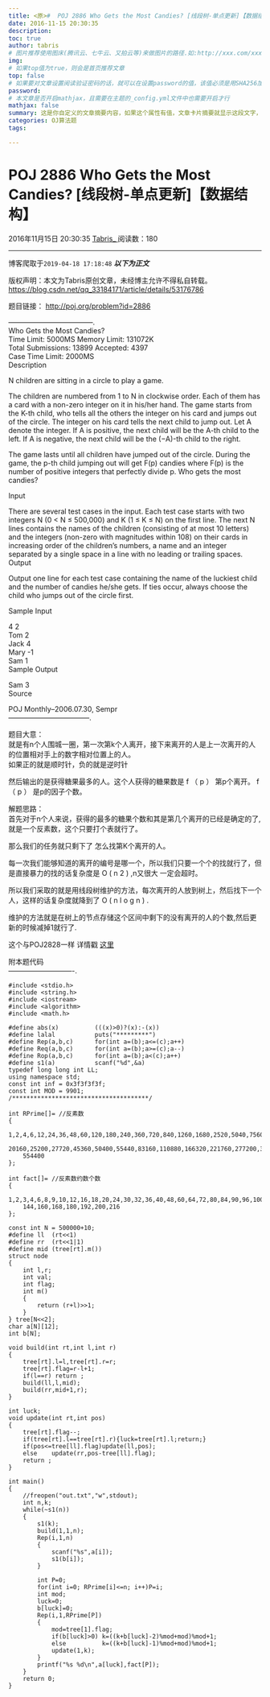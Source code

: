```yaml
---
title: <原>#  POJ 2886 Who Gets the Most Candies? [线段树-单点更新]【数据结构】
date: 2016-11-15 20:30:35
description:
toc: true
author: tabris
# 图片推荐使用图床(腾讯云、七牛云、又拍云等)来做图片的路径.如:http://xxx.com/xxx.jpg
img: 
# 如果top值为true，则会是首页推荐文章
top: false
# 如果要对文章设置阅读验证密码的话，就可以在设置password的值，该值必须是用SHA256加密后的密码，防止被他人识破
password: 
# 本文章是否开启mathjax，且需要在主题的_config.yml文件中也需要开启才行
mathjax: false
summary: 这是你自定义的文章摘要内容，如果这个属性有值，文章卡片摘要就显示这段文字，否则程序会自动截取文章的部分内容作为摘要
categories: OJ算法题
tags:

---
```





#  POJ 2886 Who Gets the Most Candies? [线段树-单点更新]【数据结构】

2016年11月15日 20:30:35  [ Tabris_ ](https://me.csdn.net/qq_33184171) 阅读数：180


--- 
 博客爬取于`2019-04-18 17:18:48`
***以下为正文***

版权声明：本文为Tabris原创文章，未经博主允许不得私自转载。
https://blog.csdn.net/qq_33184171/article/details/53176786

题目链接： [ http://poj.org/problem?id=2886 ](http://poj.org/problem?id=2886)

————————————.  
Who Gets the Most Candies?  
Time Limit: 5000MS Memory Limit: 131072K  
Total Submissions: 13899 Accepted: 4397  
Case Time Limit: 2000MS  
Description

N children are sitting in a circle to play a game.

The children are numbered from 1 to N in clockwise order. Each of them has a
card with a non-zero integer on it in his/her hand. The game starts from the
K-th child, who tells all the others the integer on his card and jumps out of
the circle. The integer on his card tells the next child to jump out. Let A
denote the integer. If A is positive, the next child will be the A-th child to
the left. If A is negative, the next child will be the (−A)-th child to the
right.

The game lasts until all children have jumped out of the circle. During the
game, the p-th child jumping out will get F(p) candies where F(p) is the
number of positive integers that perfectly divide p. Who gets the most
candies?

Input

There are several test cases in the input. Each test case starts with two
integers N (0 < N ≤ 500,000) and K (1 ≤ K ≤ N) on the first line. The next N
lines contains the names of the children (consisting of at most 10 letters)
and the integers (non-zero with magnitudes within 108) on their cards in
increasing order of the children’s numbers, a name and an integer separated by
a single space in a line with no leading or trailing spaces.  
Output

Output one line for each test case containing the name of the luckiest child
and the number of candies he/she gets. If ties occur, always choose the child
who jumps out of the circle first.

Sample Input

4 2  
Tom 2  
Jack 4  
Mary -1  
Sam 1  
Sample Output

Sam 3  
Source

POJ Monthly–2006.07.30, Sempr  
———————————–.

题目大意：  
就是有n个人围城一圈，第一次第k个人离开，接下来离开的人是上一次离开的人的位置相对手上的数字相对位置上的人。  
如果正的就是顺时针，负的就是逆时针

然后输出的是获得糖果最多的人。这个人获得的糖果数是  f  （  p  ）  第p个离开。  f  （  p  ）  是p的因子个数。

解题思路：  
首先对于n个人来说，获得的最多的糖果个数和其是第几个离开的已经是确定的了,就是一个反素数，这个只要打个表就行了。

那么我们的任务就只剩下了 怎么找第K个离开的人。

每一次我们能够知道的离开的编号是哪一个，所以我们只要一个个的找就行了，但是直接暴力的找的话复杂度是  O  (  n  2  )  ,n又很大 一定会超时。

所以我们采取的就是用线段树维护的方法，每次离开的人放到树上，然后找下一个人，这样的话复杂度就降到了  O  (  n  l  o  g  n  )  .

维护的方法就是在树上的节点存储这个区间中剩下的没有离开的人的个数,然后更新的时候减掉1就行了.

这个与POJ2828一样 详情戳 [ 这里
](http://blog.csdn.net/qq_33184171/article/details/53163302)

附本题代码  
—————————-.

    
    
    #include <stdio.h>
    #include <string.h>
    #include <iostream>
    #include <algorithm>
    #include <math.h>
    
    #define abs(x)          (((x)>0)?(x):-(x))
    #define lalal           puts("*********")
    #define Rep(a,b,c)      for(int a=(b);a<=(c);a++)
    #define Req(a,b,c)      for(int a=(b);a>=(c);a--)
    #define Rop(a,b,c)      for(int a=(b);a<(c);a++)
    #define s1(a)           scanf("%d",&a)
    typedef long long int LL;
    using namespace std;
    const int inf = 0x3f3f3f3f;
    const int MOD = 9901;
    /**************************************/
    
    int RPrime[]= //反素数
    {
        1,2,4,6,12,24,36,48,60,120,180,240,360,720,840,1260,1680,2520,5040,7560,10080,15120,
        20160,25200,27720,45360,50400,55440,83160,110880,166320,221760,277200,332640,498960,
        554400
    };
    
    int fact[]= //反素数约数个数
    {
        1,2,3,4,6,8,9,10,12,16,18,20,24,30,32,36,40,48,60,64,72,80,84,90,96,100,108,120,128,
        144,160,168,180,192,200,216
    };
    
    const int N = 500000+10;
    #define ll  (rt<<1)
    #define rr  (rt<<1|1)
    #define mid (tree[rt].m())
    struct node
    {
        int l,r;
        int val;
        int flag;
        int m()
        {
            return (r+l)>>1;
        }
    } tree[N<<2];
    char a[N][12];
    int b[N];
    
    void build(int rt,int l,int r)
    {
        tree[rt].l=l,tree[rt].r=r;
        tree[rt].flag=r-l+1;
        if(l==r) return ;
        build(ll,l,mid);
        build(rr,mid+1,r);
    }
    
    int luck;
    void update(int rt,int pos)
    {
        tree[rt].flag--;
        if(tree[rt].l==tree[rt].r){luck=tree[rt].l;return;}
        if(pos<=tree[ll].flag)update(ll,pos);
        else    update(rr,pos-tree[ll].flag);
        return ;
    }
    
    int main()
    {
        //freopen("out.txt","w",stdout);
        int n,k;
        while(~s1(n))
        {
            s1(k);
            build(1,1,n);
            Rep(i,1,n)
            {
                scanf("%s",a[i]);
                s1(b[i]);
            }
    
            int P=0;
            for(int i=0; RPrime[i]<=n; i++)P=i;
            int mod;
            luck=0;
            b[luck]=0;
            Rep(i,1,RPrime[P])
            {
                mod=tree[1].flag;
                if(b[luck]>0) k=((k+b[luck]-2)%mod+mod)%mod+1;
                else          k=((k+b[luck]-1)%mod+mod)%mod+1;
                update(1,k);
            }
            printf("%s %d\n",a[luck],fact[P]);
        }
        return 0;
    }
    

